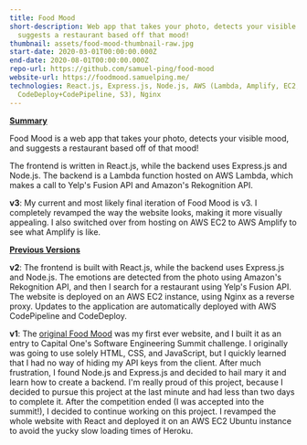 ```yaml
---
title: Food Mood
short-description: Web app that takes your photo, detects your visible mood, and
  suggests a restaurant based off that mood!
thumbnail: assets/food-mood-thumbnail-raw.jpg
start-date: 2020-03-01T00:00:00.000Z
end-date: 2020-08-01T00:00:00.000Z
repo-url: https://github.com/samuel-ping/food-mood
website-url: https://foodmood.samuelping.me/
technologies: React.js, Express.js, Node.js, AWS (Lambda, Amplify, EC2,
  CodeDeploy+CodePipeline, S3), Nginx
---
```


<ins>**Summary**</ins>

Food Mood is a web app that takes your photo, detects your visible mood, and suggests a restaurant based off of that mood!

The frontend is written in React.js, while the backend uses Express.js and Node.js. The backend is a Lambda function hosted on AWS Lambda, which makes a call to Yelp's Fusion API and Amazon's Rekognition API.

**v3**: My current and most likely final iteration of Food Mood is v3. I completely revamped the way the website looks, making it more visually appealing. I also switched over from hosting on AWS EC2 to AWS Amplify to see what Amplify is like.

<ins>**Previous Versions**</ins>

**v2**: The frontend is built with React.js, while the backend uses Express.js and Node.js. The emotions are detected from the photo using Amazon's Rekognition API, and then I search for a restaurant using Yelp's Fusion API. The website is deployed on an AWS EC2 instance, using Nginx as a reverse proxy. Updates to the application are automatically deployed with AWS CodePipeline and CodeDeploy.

**v1**: The [original Food Mood](https://oldmyfoodmood.herokuapp.com/) was my first ever website, and I built it as an entry to Capital One's Software Engineering Summit challenge. I originally was going to use solely HTML, CSS, and JavaScript, but I quickly learned that I had no way of hiding my API keys from the client. After much frustration, I found Node.js and Express.js and decided to hail mary it and learn how to create a backend. I'm really proud of this project, because I decided to pursue this project at the last minute and had less than two days to complete it. After the competition ended (I was accepted into the summit!), I decided to continue working on this project. I revamped the whole website with React and deployed it on an AWS EC2 Ubuntu instance to avoid the yucky slow loading times of Heroku.
